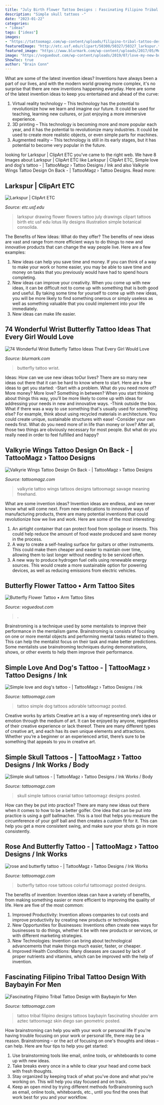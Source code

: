 ```yaml
---
title: "July Birth Flower Tattoo Designs : Fascinating Filipino Tribal Tattoo Design With Baybayin For Men"
description: "Simple skull tattoos -"
date: "2023-01-22"
categories:
- "ideas"
tags: ["ideas"]
images:
- "https://tattoomagz.com/wp-content/uploads/filipino-tribal-tattoo-designs-tribal-with-baybayin-26202.jpg"
featuredImage: "http://etc.usf.edu/clipart/50300/50327/50327_larkspur.tif"
featured_image: "https://www.blurmark.com/wp-content/uploads/2017/05/Monarch-Butterfly-Tattoo-On-Wrist.jpg"
image: "https://voguedout.com/wp-content/uploads/2019/07/love-my-new-butterfly-flower-tattoolooks-perfect-on-my-ankle-throughout-proportions-3024-x-4032-1-630x380.jpg"
ShowToc: true
author: "Brain Conn"
---
```



What are some of the latest invention ideas?
Inventions have always been a part of our lives, and with the modern world growing more complex, it's no surprise that there are new inventions happening everyday. Here are some of the latest invention ideas to keep you entertained and ahead of the curve: 
1. Virtual reality technology – This technology has the potential to revolutionize how we learn and imagine our future. It could be used for teaching, learning new cultures, or just enjoying a more immersive experience. 
2. 3D printing – This technology is becoming more and more popular each year, and it has the potential to revolutionize many industries. It could be used to create more realistic objects, or even simple parts for machines. 
3. Augmented reality – This technology is still in its early stages, but it has potential to become very popular in the future.

	

		
looking for Larkspur | ClipArt ETC you've came to the right web. We have 8 Images about Larkspur | ClipArt ETC like Larkspur | ClipArt ETC, Simple love and dog&#039;s tattoo - | TattooMagz › Tattoo Designs / Ink and also Valkyrie Wings Tattoo Design On Back - | TattooMagz › Tattoo Designs. Read more:
		
    
## Larkspur | ClipArt ETC

<img loading=lazy src="http://etc.usf.edu/clipart/50300/50327/50327_larkspur.tif" onerror="this.onerror=null;this.src='https://tse4.mm.bing.net/th?id=OIP.HF7TB_csojHWV5ZSNdtdhQHaOW&amp;pid=15.1';" alt="Larkspur | ClipArt ETC">

_Source: etc.usf.edu_

>larkspur drawing flower flowers tattoo july drawings clipart tattoos birth etc usf edu lotus lily designs illustration simple botanical consolida. 

	

The Benefits of New Ideas: What do they offer?
The benefits of new ideas are vast and range from more efficient ways to do things to new and innovative products that can change the way people live. Here are a few examples: 
1. New ideas can help you save time and money. If you can think of a way to make your work or home easier, you may be able to save time and money on tasks that you previously would have had to spend hours completing. 
2. New ideas can improve your creativity. When you come up with new ideas, it can be difficult not to come up with something that is both good and useful. By taking some time for yourself to come up with new ideas, you will be more likely to find something onerous or simply useless as well as something valuable that you could implement into your life immediately. 
3. New ideas can make life easier.

    
## 74 Wonderful Wrist Butterfly Tattoo Ideas That Every Girl Would Love

<img loading=lazy src="https://www.blurmark.com/wp-content/uploads/2017/05/Monarch-Butterfly-Tattoo-On-Wrist.jpg" onerror="this.onerror=null;this.src='https://tse4.mm.bing.net/th?id=OIP.IcfF_9Zov_PbOpCEpnXScgHaJ4&amp;pid=15.1';" alt="74 Wonderful Wrist Butterfly Tattoo Ideas That Every Girl Would Love">

_Source: blurmark.com_

>butterfly tattoo wrist. 

	

Ideas: How can we use new ideas toOur lives?
There are so many new ideas out there that it can be hard to know where to start. Here are a few ideas to get you started: 
-Start with a problem. What do you need more of? More money? More love? Something in between? When you start thinking about things this way, you'll be more likely to come up with ideas for addressing your needs in new and innovative ways. 
-Think outside the box. What if there was a way to use something that's usually used for something else? For example, think about using recycled materials in architecture. You could create unique, sustainable structures with ease! 
-Consider your own needs first. What do you need more of in life than money or love? After all, those two things are obviously necessary for most people. But what do you really need in order to feel fulfilled and happy?

    
## Valkyrie Wings Tattoo Design On Back - | TattooMagz › Tattoo Designs

<img loading=lazy src="https://tattoomagz.com/wp-content/uploads/valkyrie-wings-tattoo-valkyrie-wings-19141.jpg" onerror="this.onerror=null;this.src='https://tse1.mm.bing.net/th?id=OIP.v4MCUaC8ZxRCYYhed5AOxwHaIJ&amp;pid=15.1';" alt="Valkyrie Wings Tattoo Design On Back - | TattooMagz › Tattoo Designs">

_Source: tattoomagz.com_

>valkyrie tattoo wings tattoos designs tattoomagz savage meaning freehand. 

	

What are some invention ideas?
Invention ideas are endless, and we never know what will come next. From new medications to innovative ways of manufacturing products, there are many potential inventions that could revolutionize how we live and work. Here are some of the most interesting: 
1. An airtight container that can protect food from spoilage or insects. This could help reduce the amount of food waste produced and save money in the process. 
2. A way to create a self-healing surface for guitars or other instruments. This could make them cheaper and easier to maintain over time, allowing them to last longer without needing to be serviced often. 
3. A new way to produce hydrogen fuel cells using renewable energy sources. This would create a more sustainable option for powering devices, as well as reducing emissions from electric vehicles. 

    
## Butterfly Flower Tattoo • Arm Tattoo Sites

<img loading=lazy src="https://voguedout.com/wp-content/uploads/2019/07/love-my-new-butterfly-flower-tattoolooks-perfect-on-my-ankle-throughout-proportions-3024-x-4032-1-630x380.jpg" onerror="this.onerror=null;this.src='https://tse2.mm.bing.net/th?id=OIP.OEWBYKllpaVcIOWzgnQrcAHaEd&amp;pid=15.1';" alt="Butterfly Flower Tattoo • Arm Tattoo Sites">

_Source: voguedout.com_

>. 

	

Brainstroming is a technique used by some mentalists to improve their performance in the mentalism game. Brainstroming is consists of focusing on one or more mental objects and performing mental tasks related to them. This can help the mentalist focus on their task and make better predictions. Some mentalists use brainstroming techniques during demonstrations, shows, or other events to help them improve their performance.

    
## Simple Love And Dog&#039;s Tattoo - | TattooMagz › Tattoo Designs / Ink

<img loading=lazy src="https://tattoomagz.com/wp-content/uploads/Simple-love-and-dogs-tattoo.jpg" onerror="this.onerror=null;this.src='https://tse1.mm.bing.net/th?id=OIP.xpYFqfRW0e3cU9dxPGCRkAHaJ4&amp;pid=15.1';" alt="Simple love and dog&#039;s tattoo - | TattooMagz › Tattoo Designs / Ink">

_Source: tattoomagz.com_

>tattoo simple dog tattoos adorable tattoomagz posted. 

	

Creative works by artists
Creative art is a way of representing one’s idea or emotion through the medium of art. It can be enjoyed by anyone, regardless of their creative experience or lack thereof. There are many different types of creative art, and each has its own unique elements and attractions. Whether you’re a beginner or an experienced artist, there’s sure to be something that appeals to you in creative art.

    
## Simple Skull Tattoos - | TattooMagz › Tattoo Designs / Ink Works / Body

<img loading=lazy src="https://tattoomagz.com/wp-content/uploads/2014/05/Simple-skull-tattoos.jpg" onerror="this.onerror=null;this.src='https://tse2.mm.bing.net/th?id=OIP.YyPisTt1sZpAROhyl7YqdwAAAA&amp;pid=15.1';" alt="Simple skull tattoos - | TattooMagz › Tattoo Designs / Ink Works / Body">

_Source: tattoomagz.com_

>skull simple tattoos cranial tattoo tattoomagz designs posted. 

	

How can they be put into practice?
There are many new ideas out there when it comes to how to be a better golfer. One idea that can be put into practice is using a golf ballmacher. This is a tool that helps you measure the circumference of your golf ball and then creates a custom fit for it. This can help you get a more consistent swing, and make sure your shots go in more consistently.

    
## Rose And Butterfly Tattoo - | TattooMagz › Tattoo Designs / Ink Works

<img loading=lazy src="https://tattoomagz.com/wp-content/uploads/2014/01/rose-and-butterfly-tattoo.jpg" onerror="this.onerror=null;this.src='https://tse1.mm.bing.net/th?id=OIP.XwKCoXFqX9a-vNLltMc7uwHaJ4&amp;pid=15.1';" alt="rose and butterfly tattoo - | TattooMagz › Tattoo Designs / Ink Works">

_Source: tattoomagz.com_

>butterfly tattoo rose tattoos colorful tattoomagz posted designs. 

	

The benefits of invention:
Invention ideas can have a variety of benefits, from making something easier or more efficient to improving the quality of life. Here are five of the most common: 
1. Improved Productivity: Invention allows companies to cut costs and improve productivity by creating new products or technologies.
2. New Opportunities for Businesses: Inventions often create new ways for businesses to do things, whether it be with new products or services, or with different marketing strategies.
3. New Technologies: Invention can bring about technological advancements that make things much easier, faster, or cheaper.
4. Improved Health Conditions: Many diseases are caused by lack of proper nutrients and vitamins, which can be improved with the help of invention. 
    
## Fascinating Filipino Tribal Tattoo Design With Baybayin For Men

<img loading=lazy src="https://tattoomagz.com/wp-content/uploads/filipino-tribal-tattoo-designs-tribal-with-baybayin-26202.jpg" onerror="this.onerror=null;this.src='https://tse2.mm.bing.net/th?id=OIP.ucduSiXTtmDdb37zygGs3QHaOT&amp;pid=15.1';" alt="Fascinating Filipino Tribal Tattoo Design with Baybayin for Men">

_Source: tattoomagz.com_

>tattoo tribal filipino designs tattoos baybayin fascinating shoulder arm aztec tattoomagz skin diego san geometric posted. 

	

How brainstroming can help you with your work or personal life
If you're having trouble focusing on your work or personal life, there may be a reason. Brainstroming – or the act of focusing on one's thoughts and ideas – can help. Here are four tips to help you get started: 
1. Use brainstorming tools like email, online tools, or whiteboards to come up with new ideas. 
2. Take breaks every once in a while to clear your head and come back with fresh thoughts. 
3. Stay organized by keeping track of what you've done and what you're working on. This will help you stay focused and on track. 
4. Keep an open mind by trying different methods forBrainstroming such as email, online tools, whiteboards, etc., until you find the ones that work best for you and your workflow.

